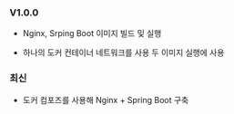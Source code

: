 ### V1.0.0

* Nginx, Srping Boot 이미지 빌드 및 실행

* 하나의 도커 컨테이너 네트워크를 사용 두 이미지 실행에 사용


### 최신

* 도커 컴포즈를 사용해 Nginx + Spring Boot 구축

